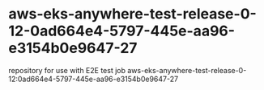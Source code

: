 # aws-eks-anywhere-test-release-0-12-0ad664e4-5797-445e-aa96-e3154b0e9647-27
repository for use with E2E test job aws-eks-anywhere-test-release-0-12:0ad664e4-5797-445e-aa96-e3154b0e9647-27
